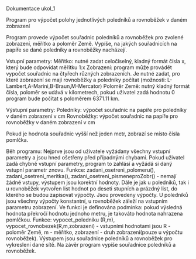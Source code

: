 Dokumentace ukol_1

Program pro výpočet polohy jednotlivých poledníků a rovnoběžek v daném zobrazení

Program provede výpočet souřadnic poledníků a rovnoběžek pro zvolené zobrazení, měřítko a poloměr Země. Vypíše, na jakých souřadnicích na papíře se dané poledníky a rovnoběžky nacházejí.

Vstupní parametry: 
   Měřítko:      nutné zadat celočíselný, kladný formát čísla x, který bude odpovídat měřítku 1:x
   Zobrazení:    program může provádět vypočet souřadnic na čtyřech různých zobrazeních. Je nutné zadat, pro které zobrazení se mají
                 rovnoběžky a poledníky počítat (možnosti: L-Lambert,A-Marini,B-Braun,M-Mercator)
   Poloměr Země: nutný kladný formát čísla, poloměr se udává v kilometrech, pokud uživatel zadá hodnotu 0 program bude počítat s poloměrem                  6371.11 km.
   
Výstupní  parametry:
   Poledníky:     výpočet souřadnic na papíře pro poledníky v daném zobrazení v cm
   Rovnoběžky:    výpočet souřadnic na papíře pro rovnoběžky v daném zobrazení v cm
   
   Pokud je hodnota souřadnic vyšší než jeden metr, zobrazí se místo čísla pomlčka. 
   
Běh programu:
   Nejprve jsou od uživatele vyžádany všechny vstupní parametry a jsou hned ošetřeny před případnými chybami. Pokud uživatel zadá chybně vstupní parametry, program to zahlásí a vyžádá si daný vstupní parametr znovu. Funkce: zadani_osetreni_polomeru(), zadani_osetreni_meritka(), zadani_osetreni_pismeneproZobr() - nemají žádné vstupy, výstupem jsou korektní hodnoty.
   Dále je jak u poledníků, tak i u rovnoběžek vytvořen list hodnot po deseti stupních a prázdný list, do kterého se budou zapisovat výpočty. Jsou provedeny výpočty. U poledníků jsou všechny výpočty konstantní, u rovnoběžek záleží na vstupním parametru zobrazení. Ve funkci je definována podmínka: pokud výsledná hodnota překročí hodnotu jednoho metru, je takováto hodnota nahrazena pomlčkou. Funkce: vypocet_poledniku (R,m), vypocet_rovnobezek(R,m,zobrazeni) - vstupními hodnotami jsou R - poloměr Země, m - měřítko, zobrazení - druh zobrazení(pouze u výpočtu rovnoběžek). Výstupem jsou souřadnice poledníků a rovnoběžek pro vykreslení dané sítě.
   Na závěr program vypíše souřadnice poledníků a rovnoběžek. 
